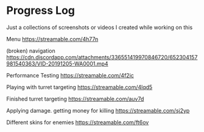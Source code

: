 ﻿# Progress Log

Just a collections of screenshots or videos I created while working on this

Menu
https://streamable.com/4h77n  

(broken) navigation
https://cdn.discordapp.com/attachments/336551419970846720/652304157981540363/VID-20191205-WA0001.mp4  

Performance Testing
https://streamable.com/4f2ic  

Playing with turret targeting
https://streamable.com/4lqd5  

Finished turret targeting
https://streamable.com/auv7d  

Applying damage. getting money for killing
https://streamable.com/sj2yp  

Different skins for enemies
https://streamable.com/ft6ov  

